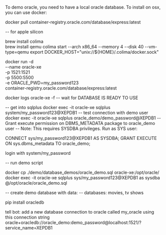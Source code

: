 To demo oracle, you need to have a local oracle database. 
To install on osx, you can use docker:

docker pull container-registry.oracle.com/database/express:latest

-- for apple silicon

brew install colima  
brew install qemu
colima start --arch x86_64 --memory 4 --disk 40 --vm-type=qemu
export DOCKER_HOST="unix://${HOME}/.colima/docker.sock"

docker run -d \
  --name oracle-xe \
  -p 1521:1521 \
  -p 5500:5500 \
  -e ORACLE_PWD=my_password123 \
  container-registry.oracle.com/database/express:latest

docker logs oracle-xe -f
-- wait for DATABASE IS READY TO USE

-- get into sqlplus
docker exec -it oracle-xe sqlplus system/my_password123@XEPDB1
-- test connection with demo user
docker exec -it oracle-xe sqlplus oracle_demo/demo_password@XEPDB1
-- Grant execute permission on DBMS_METADATA package to oracle_demo user
-- Note: This requires SYSDBA privileges. Run as SYS user:

CONNECT sys/my_password123@XEPDB1 AS SYSDBA;
GRANT EXECUTE ON sys.dbms_metadata TO oracle_demo;


login with system/my_password

-- run demo script

docker cp ./demo/database_demos/oracle_demo.sql oracle-xe:/opt/oracle/
docker exec -it oracle-xe sqlplus sys/my_password123@XEPDB1 as sysdba @/opt/oracle/oracle_demo.sql





-- create demo database with data:
-- databases: movies, tv shows 

pip install oracledb

tell bot: 
add a new database connection to oracle called my_oracle using this connection string oracle+oracledb://oracle_demo:demo_password@localhost:1521/?service_name=XEPDB1

